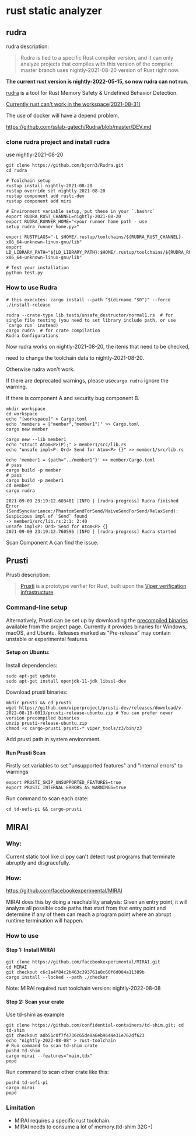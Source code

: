 # rust static analyzer

## rudra

rudra description:
 > Rudra is tied to a specific Rust compiler version, and it can only analyze projects that compiles with this version of the compiler. master branch uses nightly-2021-08-20 version of Rust right now. 

**The current rust version is nightly-2022-05-15, so now rudra can not run.**


[rudra](https://github.com/sslab-gatech/Rudra) is a tool for Rust Memory Safety & Undefined Behavior Detection.

[Currently rust can't work in the workspace(2021-08-31)](https://github.com/sslab-gatech/Rudra/issues/11)

The use of docker will have a depend problem.

https://github.com/sslab-gatech/Rudra/blob/master/DEV.md

### clone rudra project and install rudra

use nightly-2021-08-20

```
git clone https://github.com/bjorn3/Rudra.git
cd rudra

# Toolchain setup
rustup install nightly-2021-08-20
rustup override set nightly-2021-08-20
rustup component add rustc-dev
rustup component add miri

# Environment variable setup, put these in your `.bashrc`
export RUDRA_RUST_CHANNEL=nightly-2021-08-20
export RUDRA_RUNNER_HOME="<your runner home path - use setup_rudra_runner_home.py>"

export RUSTFLAGS="-L $HOME/.rustup/toolchains/${RUDRA_RUST_CHANNEL}-x86_64-unknown-linux-gnu/lib"
export LD_LIBRARY_PATH="${LD_LIBRARY_PATH}:$HOME/.rustup/toolchains/${RUDRA_RUST_CHANNEL}-x86_64-unknown-linux-gnu/lib"

# Test your installation
python test.py
```
### How to use Rudra
```
# this executes: cargo install --path "$(dirname "$0")" --force
./install-release

rudra --crate-type lib tests/unsafe_destructor/normal1.rs  # for single file testing (you need to set library include path, or use `cargo run` instead)
cargo rudra  # for crate compilation
Rudra Configurations
```

Now rudra works on nightly-2021-08-20, the items that need to be checked,

need to change the toolchain data to nightly-2021-08-20.

Otherwise rudra won't work.

If there are deprecated warnings, please use`cargo rudra` ignore the warning.

If there is component A and security bug component B.
```
mkdir workspace
cd workspace
echo "[workspace]" > Cargo.toml
echo 'members = ["member","member1"]' >> Cargo.toml
cargo new member

cargo new --lib member1
echo "struct Atom<P>(P);" > member1/src/lib.rs
echo "unsafe impl<P: Ord> Send for Atom<P> {}" >> member1/src/lib.rs

echo 'member1 = {path="../member1"}' >> member/Cargo.toml
# pass
cargo build -p member
# pass
cargo build -p member1
cd member
cargo rudra

2021-09-09 23:19:12.603401 |INFO | [rudra-progress] Rudra finished
Error (SendSyncVariance:/PhantomSendForSend/NaiveSendForSend/RelaxSend): Suspicious impl of `Send` found
-> member1/src/lib.rs:2:1: 2:40
unsafe impl<P: Ord> Send for Atom<P> {}
2021-09-09 23:19:12.760596 |INFO | [rudra-progress] Rudra started
```
Scan Component A can find the issue.

## Prusti
Prusti description:
> [Prusti](https://www.pm.inf.ethz.ch/research/prusti.html) is a prototype verifier for Rust, built upon the [Viper verification infrastructure](https://www.pm.inf.ethz.ch/research/viper.html).

### Command-line setup
Alternatively, Prusti can be set up by downloading the [precompiled binaries](https://github.com/viperproject/prusti-dev/releases) available from the project page. Currently it provides binaries for Windows, macOS, and Ubuntu. Releases marked as "Pre-release" may contain unstable or experimental features.

#### Setup on Ubuntu:
Install dependencies:
```
sudo apt-get update
sudo apt-get install openjdk-11-jdk libssl-dev
```

Download prusti binaries:
```
mkdir prusti && cd prusti
wget https://github.com/viperproject/prusti-dev/releases/download/v-2022-08-10-0013/prusti-release-ubuntu.zip # You can prefer newer version precompiled binaries
unzip prusti-release-ubuntu.zip
chmod +x cargo-prusti prusti-* viper_tools/z3/bin/z3
```
Add prusti path in system environment.

#### Run Prusti Scan
Firstly set variables to set "unsupported features" and "internal errors" to warnings
```
export PRUSTI_SKIP_UNSUPPORTED_FEATURES=true
export PRUSTI_INTERNAL_ERRORS_AS_WARNINGS=true
```
Run command to scan each crate:
```
cd td-uefi-pi && cargo-prusti
```

## MIRAI

### Why: 
Current static tool like clippy can't detect rust programs that terminate abruptly and disgracefully.

### How:
https://github.com/facebookexperimental/MIRAI

MIRAI does this by doing a reachability analysis: Given an entry point, it will analyze all possible code paths that start from that entry point and determine if any of them can reach a program point where an abrupt runtime termination will happen. 

### How to use

#### Step 1: Install MIRAI

```
git clone https://github.com/facebookexperimental/MIRAI.git
cd MIRAI
git checkout c6c1a4f84c2b463c393761a8c60f6d084a11389b
cargo install --locked --path ./checker
```

Note: MIRAI required rust toolchain version: nightly-2022-08-08

#### Step 2: Scan your crate

Use td-shim as example

```
git clone https://github.com/confidential-containers/td-shim.git; cd td-shim
git checkout a0b51c0f7f4736c65de8a6eb9644e31e762df623
echo "nightly-2022-08-08" > rust-toolchain
# Run command to scan td-shim crate
pushd td-shim
cargo mirai --features="main,tdx"
popd
```

Run command to scan other crate like this:
```
pushd td-uefi-pi
cargo mirai
popd
```

### Limitation

* MIRAI requires a specific rust toolchain.
* MIRAI needs to consume a lot of memory.(td-shim 32G+)
